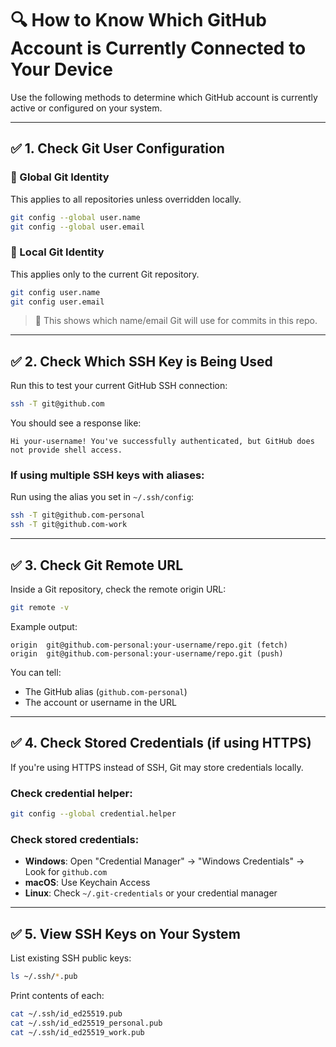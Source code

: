 
# 🔍 How to Know Which GitHub Account is Currently Connected to Your Device

Use the following methods to determine which GitHub account is currently active or configured on your system.

---

## ✅ 1. Check Git User Configuration

### 🔹 Global Git Identity
This applies to all repositories unless overridden locally.

```bash
git config --global user.name
git config --global user.email
```

### 🔹 Local Git Identity
This applies only to the current Git repository.

```bash
git config user.name
git config user.email
```

> 📝 This shows which name/email Git will use for commits in this repo.

---

## ✅ 2. Check Which SSH Key is Being Used

Run this to test your current GitHub SSH connection:

```bash
ssh -T git@github.com
```

You should see a response like:

```
Hi your-username! You've successfully authenticated, but GitHub does not provide shell access.
```

### If using multiple SSH keys with aliases:
Run using the alias you set in `~/.ssh/config`:

```bash
ssh -T git@github.com-personal
ssh -T git@github.com-work
```

---

## ✅ 3. Check Git Remote URL

Inside a Git repository, check the remote origin URL:

```bash
git remote -v
```

Example output:

```
origin  git@github.com-personal:your-username/repo.git (fetch)
origin  git@github.com-personal:your-username/repo.git (push)
```

You can tell:
- The GitHub alias (`github.com-personal`)
- The account or username in the URL

---

## ✅ 4. Check Stored Credentials (if using HTTPS)

If you're using HTTPS instead of SSH, Git may store credentials locally.

### Check credential helper:
```bash
git config --global credential.helper
```

### Check stored credentials:
- **Windows**: Open "Credential Manager" → "Windows Credentials" → Look for `github.com`
- **macOS**: Use Keychain Access
- **Linux**: Check `~/.git-credentials` or your credential manager

---

## ✅ 5. View SSH Keys on Your System

List existing SSH public keys:

```bash
ls ~/.ssh/*.pub
```

Print contents of each:

```bash
cat ~/.ssh/id_ed25519.pub
cat ~/.ssh/id_ed25519_personal.pub
cat ~/.ssh/id_ed25519_work.pub
```
